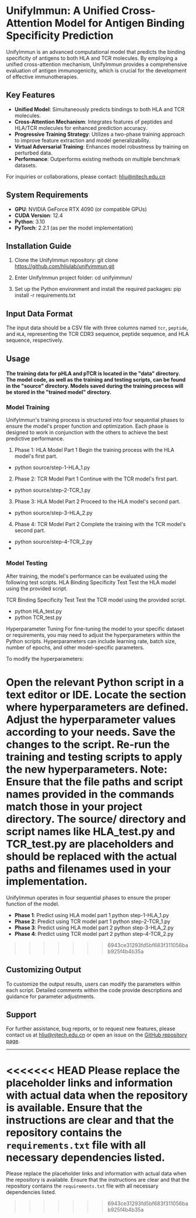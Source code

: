 # UnifyImmun: A Unified Cross-Attention Model for Antigen Binding Specificity Prediction
UnifyImmun is an advanced computational model that predicts the binding specificity of antigens to both HLA and TCR molecules. By employing a unified cross-attention mechanism, UnifyImmun provides a comprehensive evaluation of antigen immunogenicity, which is crucial for the development of effective immunotherapies.

## Key Features
- **Unified Model**: Simultaneously predicts bindings to both HLA and TCR molecules.
- **Cross-Attention Mechanism**: Integrates features of peptides and HLA/TCR molecules for enhanced prediction accuracy.
- **Progressive Training Strategy**: Utilizes a two-phase training approach to improve feature extraction and model generalizability.
- **Virtual Adversarial Training**: Enhances model robustness by training on perturbed data.
- **Performance**: Outperforms existing methods on multiple benchmark datasets.

For inquiries or collaborations, please contact: hliu@njtech.edu.cn

## System Requirements
- **GPU**: NVIDIA GeForce RTX 4090 (or compatible GPUs)
- **CUDA Version**: 12.4
- **Python**: 3.10
- **PyTorch**: 2.2.1 (as per the model implementation)

## Installation Guide
1. Clone the UnifyImmun repository:
git clone https://github.com/hliulab/unifyimmun.git

2. Enter UnifyImmun project folder:
cd unifyimmun/


3. Set up the Python environment and install the required packages:
pip install -r requirements.txt


## Input Data Format
The input data should be a CSV file with three columns named `tcr`, `peptide`, and `HLA`, representing the TCR CDR3 sequence, peptide sequence, and HLA sequence, respectively.

## Usage
#### The training data for pHLA and pTCR is located in the "data" directory. The model code, as well as the training and testing scripts, can be found in the "source" directory. Models saved during the training process will be stored in the "trained model" directory.
### Model Training
UnifyImmun's training process is structured into four sequential phases to ensure the model's proper function and optimization. Each phase is designed to work in conjunction with the others to achieve the best predictive performance.

1. Phase 1: HLA Model Part 1
Begin the training process with the HLA model's first part.
- python source/step-1-HLA_1.py
2. Phase 2: TCR Model Part 1
Continue with the TCR model's first part.
- python source/step-2-TCR_1.py
3. Phase 3: HLA Model Part 2
Proceed to the HLA model's second part.
- python source/step-3-HLA_2.py
4. Phase 4: TCR Model Part 2
Complete the training with the TCR model's second part.
- python source/step-4-TCR_2.py
- 
### Model Testing
After training, the model's performance can be evaluated using the following test scripts.
HLA Binding Specificity Test
Test the HLA model using the provided script.

TCR Binding Specificity Test
Test the TCR model using the provided script.

- python HLA_test.py
- python TCR_test.py

Hyperparameter Tuning
For fine-tuning the model to your specific dataset or requirements, you may need to adjust the hyperparameters within the Python scripts. Hyperparameters can include learning rate, batch size, number of epochs, and other model-specific parameters.

To modify the hyperparameters:

Open the relevant Python script in a text editor or IDE.
Locate the section where hyperparameters are defined.
Adjust the hyperparameter values according to your needs.
Save the changes to the script.
Re-run the training and testing scripts to apply the new hyperparameters.
Note: Ensure that the file paths and script names provided in the commands match those in your project directory. The source/ directory and script names like HLA_test.py and TCR_test.py are placeholders and should be replaced with the actual paths and filenames used in your implementation.
=======
UnifyImmun operates in four sequential phases to ensure the proper function of the model.

- **Phase 1**: Predict using HLA model part 1
python step-1-HLA_1.py
- **Phase 2**: Predict using TCR model part 1
python step-2-TCR_1.py
- **Phase 3**: Predict using HLA model part 2
python step-3-HLA_2.py
- **Phase 4**: Predict using TCR model part 2
python step-4-TCR_2.py

>>>>>>> 6943ce31293fd5bf683f311056bab925f4b4b35a

## Customizing Output
To customize the output results, users can modify the parameters within each script. Detailed comments within the code provide descriptions and guidance for parameter adjustments.

## Support
For further assistance, bug reports, or to request new features, please contact us at hliu@njtech.edu.cn or open an issue on the [GitHub repository page](https://github.com/hliulab/unifyimmun).

---

<<<<<<< HEAD
Please replace the placeholder links and information with actual data when the repository is available. Ensure that the instructions are clear and that the repository contains the `requirements.txt` file with all necessary dependencies listed.
=======
Please replace the placeholder links and information with actual data when the repository is available. Ensure that the instructions are clear and that the repository contains the `requirements.txt` file with all necessary dependencies listed.
>>>>>>> 6943ce31293fd5bf683f311056bab925f4b4b35a
